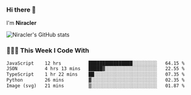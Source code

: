 ### Hi there 👋

I'm **Niracler**

![Niracler's GitHub stats](https://github-readme-stats.vercel.app/api?username=Niracler&show_icons=true)


### 👨🏻‍💻 This Week I Code With

<!--START_SECTION:waka-->

```txt
JavaScript    12 hrs          ████████████████░░░░░░░░░   64.15 %
JSON          4 hrs 13 mins   █████▓░░░░░░░░░░░░░░░░░░░   22.55 %
TypeScript    1 hr 22 mins    ██░░░░░░░░░░░░░░░░░░░░░░░   07.35 %
Python        26 mins         ▓░░░░░░░░░░░░░░░░░░░░░░░░   02.35 %
Image (svg)   21 mins         ▒░░░░░░░░░░░░░░░░░░░░░░░░   01.87 %
```

<!--END_SECTION:waka-->
